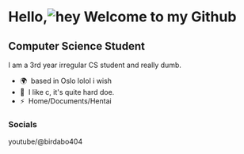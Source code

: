 Hello,![hey](https://user-images.githubusercontent.com/18350557/176309783-0785949b-9127-417c-8b55-ab5a4333674e.gif) Welcome to my Github
===============================================================================================================================

Computer Science Student
----------

I am a 3rd year irregular CS student and really dumb.

* 🌍  based in Oslo lolol i wish
* 🧠  I like c, it's quite hard doe.
* ⚡  Home/Documents/Hentai

### Socials

youtube/@birdabo404
